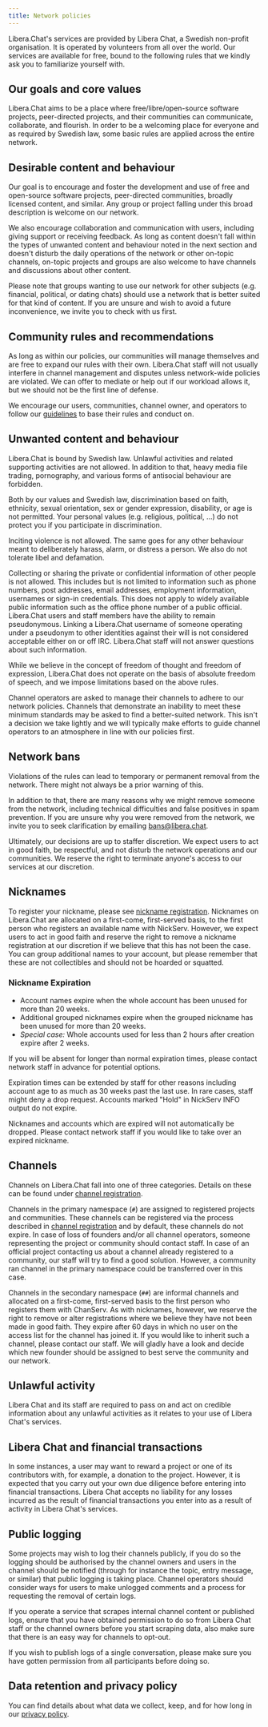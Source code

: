 ```yaml
---
title: Network policies
---
```


Libera.Chat's services are provided by Libera Chat, a Swedish non-profit
organisation. It is operated by volunteers from all over the world. Our
services are available for free, bound to the following rules that we kindly
ask you to familiarize yourself with.

## Our goals and core values

Libera.Chat aims to be a place where free/libre/open-source software
projects, peer-directed projects, and their communities can communicate,
collaborate, and flourish. In order to be a welcoming place for everyone and
as required by Swedish law, some basic rules are applied across the
entire network.

## Desirable content and behaviour

Our goal is to encourage and foster the development and use of free and
open-source software projects, peer-directed communities, broadly licensed
content, and similar. Any group or project falling under this broad
description is welcome on our network.

We also encourage collaboration and communication with users, including giving
support or receiving feedback. As long as content doesn't fall within the
types of unwanted content and behaviour noted in the next section and doesn't
disturb the daily operations of the network or other on-topic channels,
on-topic projects and groups are also welcome to have channels and discussions
about other content.

Please note that groups wanting to use our network for other subjects (e.g.
financial, political, or dating chats) should use a network that is better
suited for that kind of content. If you are unsure and wish to avoid a future
inconvenience, we invite you to check with us first.

## Community rules and recommendations

As long as within our policies, our communities will manage themselves and are
free to expand our rules with their own. Libera.Chat staff will not usually
interfere in channel management and disputes unless network-wide policies are
violated. We can offer to mediate or help out if our workload allows it, but
we should not be the first line of defense.

We encourage our users, communities, channel owner, and operators to follow our
[guidelines](/guidelines) to base their rules and conduct on.

## Unwanted content and behaviour

Libera.Chat is bound by Swedish law. Unlawful activities and related
supporting activities are not allowed. In addition to that, heavy media file
trading, pornography, and various forms of antisocial behaviour are forbidden.

Both by our values and Swedish law, discrimination based on faith, ethnicity,
sexual orientation, sex or gender expression, disability, or age is not
permitted. Your personal values (e.g. religious, political, ...) do not
protect you if you participate in discrimination.

Inciting violence is not allowed. The same goes for any other behaviour meant
to deliberately harass, alarm, or distress a person. We also do
not tolerate libel and defamation.

Collecting or sharing the private or confidential information of other people
is not allowed. This includes but is not limited to information such as phone
numbers, post addresses, email addresses, employment information, usernames or
sign-in credentials. This does not apply to widely available public
information such as the office phone number of a public official. Libera.Chat
users and staff members have the ability to remain pseudonymous. Linking a
Libera.Chat username of someone operating under a pseudonym to other
identities against their will is not considered acceptable either on or off
IRC. Libera.Chat staff will not answer questions about such information.

While we believe in the concept of freedom of thought and freedom of
expression, Libera.Chat does not operate on the basis of absolute freedom of
speech, and we impose limitations based on the above rules.

Channel operators are asked to manage their channels to adhere to our network
policies. Channels that demonstrate an inability to meet these minimum standards
may be asked to find a better-suited network. This isn't a decision we take
lightly and we will typically make efforts to guide channel operators to an
atmosphere in line with our policies first.

## Network bans

Violations of the rules can lead to temporary or permanent removal from the
network. There might not always be a prior warning of this.

In addition to that, there are many reasons why we might remove someone from
the network, including technical difficulties and false positives in spam
prevention. If you are unsure why you were removed from the network, we invite
you to seek clarification by emailing <bans@libera.chat>.

Ultimately, our decisions are up to staffer discretion. We expect users to act
in good faith, be respectful, and not disturb the network operations and our
communities. We reserve the right to terminate anyone's access to our services
at our discretion.

## Nicknames

To register your nickname, please see
[nickname registration](/guides/registration). Nicknames on Libera.Chat
are allocated on a first-come, first-served basis, to the first person who
registers an available name with NickServ. However, we expect users to act
in good faith and reserve the right to remove a nickname registration at our
discretion if we believe that this has not been the case. You can group
additional names to your account, but please remember that these are not
collectibles and should not be hoarded or squatted.

### Nickname Expiration

- Account names expire when the whole account has been unused for more than 20
  weeks.
- Additional grouped nicknames expire when the grouped nickname has been
  unused for more than 20 weeks.
- *Special case:* Whole accounts used for less than 2 hours after creation
  expire after 2 weeks.

If you will be absent for longer than normal expiration times, please contact
network staff in advance for potential options.

Expiration times can be extended by staff for other reasons including account
age to as much as 30 weeks past the last use. In rare cases, staff might deny
a drop request. Accounts marked "Hold" in NickServ INFO output do not expire.

Nicknames and accounts which are expired will not automatically be dropped.
Please contact network staff if you would like to take over an expired
nickname.

## Channels

Channels on Libera.Chat fall into one of three categories. Details on these
can be found under [channel registration](/chanreg).

Channels in the primary namespace (`#`) are assigned to registered projects
and communities. These channels can be registered via the process described in
[channel registration](/chanreg) and by default, these channels do not expire.
In case of loss of founders and/or all channel operators, someone
representing the project or community should contact staff. In case of an
official project contacting us about a channel already registered to a
community, our staff will try to find a good solution. However, a community
ran channel in the primary namespace could be transferred over in this case.

Channels in the secondary namespace (`##`) are informal channels and allocated
on a first-come, first-served basis to the first person who registers them
with ChanServ. As with nicknames, however, we reserve the right to remove or
alter registrations where we believe they have not been made in good faith.
They expire after 60 days in which no user on the access list for the channel
has joined it. If you would like to inherit such a channel, please contact our
staff. We will gladly have a look and decide which new founder should be
assigned to best serve the community and our network.

## Unlawful activity

Libera Chat and its staff are required to pass on and act on
credible information about any unlawful activities as it relates to your use
of Libera Chat's services.

## Libera Chat and financial transactions

In some instances, a user may want to reward a project or one of its
contributors with, for example, a donation to the project. However, it is
expected that you carry out your own due diligence before entering into
financial transactions. Libera Chat accepts no liability for any losses
incurred as the result of financial transactions you enter into as a result of
activity in Libera Chat's services.

## Public logging

Some projects may wish to log their channels publicly, if you do so the logging
should be authorised by the channel owners and users in the channel should be
notified (through for instance the topic, entry message, or similar) that
public logging is taking place. Channel operators should consider ways for
users to make unlogged comments and a process for requesting the removal of
certain logs.

If you operate a service that scrapes internal channel content or
published logs, ensure that you have obtained permission to do so from Libera
Chat staff or the channel owners before you start scraping data, also make
sure that there is an easy way for channels to opt-out.

If you wish to publish logs of a single conversation, please make sure you
have gotten permission from all participants before doing so.

## Data retention and privacy policy

You can find details about what data we collect, keep, and for how long
in our [privacy policy](/privacy).
